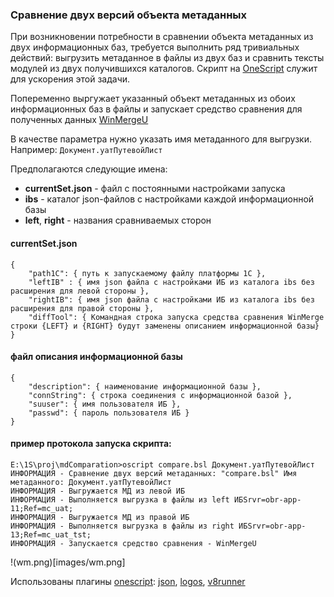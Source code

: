 ### Сравнение двух версий объекта метаданных

При возникновении потребности в сравнении объекта метаданных из двух информационных баз, требуется выполнить ряд тривиальных действий: выгрузить метаданное в файлы из двух баз и сравнить тексты модулей из двух получившихся каталогов. Скрипт на [OneScript](http://oscript.io/downloads) служит для ускорения этой задачи.

Попеременно выргужает указанный объект метаданных из обоих информационных баз в файлы и запускает средство сравнения для полученных данных [WinMergeU](https://winmerge.org/downloads)  

В качестве параметра нужно указать имя метаданного для выгрузки. Например: `Документ.уатПутевойЛист`  

Предполагаются следующие имена:

- __currentSet.json__ - файл с постоянными настройками запуска
- __ibs__ - каталог json-файлов с настройками каждой информационной базы
- __left__, __right__ - названия сравниваемых сторон

#### currentSet.json

```
{
    "path1C": { путь к запускаемому файлу платформы 1С },
    "leftIB" : { имя json файла с настройками ИБ из каталога ibs без расширения для левой стороны },
    "rightIB": { имя json файла с настройками ИБ из каталога ibs без расширения для правой стороны },
    "diffTool": { Командная строка запуска средства сравнения WinMerge строки {LEFT} и {RIGHT} будут заменены описанием информационной базы}
}
```

#### файл описания информационной базы

```
{
    "description": { наименование информационной базы },
    "connString": { строка соединения с информационной базой },
    "suuser": { имя пользователя ИБ },
    "passwd": { пароль пользователя ИБ }
}
```
#### пример протокола запуска скрипта:

```
E:\1S\proj\mdComparation>oscript compare.bsl Документ.уатПутевойЛист
ИНФОРМАЦИЯ - Сравнение двух версий метаданных: "compare.bsl" Имя метаданного: Документ.уатПутевойЛист
ИНФОРМАЦИЯ - Выгружается МД из левой ИБ
ИНФОРМАЦИЯ - Выполняется выгрузка в файлы из left ИБSrvr=obr-app-11;Ref=mc_uat;
ИНФОРМАЦИЯ - Выгружается МД из правой ИБ
ИНФОРМАЦИЯ - Выполняется выгрузка в файлы из right ИБSrvr=obr-app-13;Ref=mc_uat_tst;
ИНФОРМАЦИЯ - Запускается средство сравнения - WinMergeU
```
!(wm.png)[images/wm.png]

Использованы плагины [onescript](http://oscript.io/downloads): 
 [json](http://hub.oscript.io/package/json),
 [logos](http://hub.oscript.io/package/logos),
 [v8runner](http://hub.oscript.io/package/v8runner)
